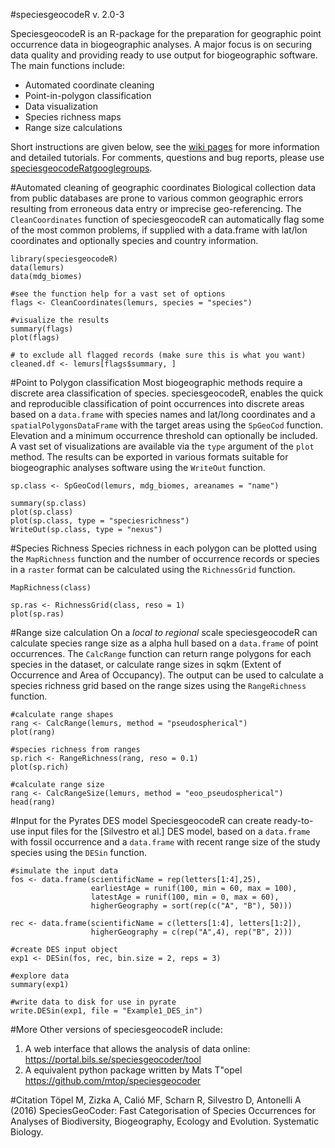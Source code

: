 #speciesgeocodeR v. 2.0-3

SpeciesgeocodeR is an R-package for the preparation for geographic point occurrence data in biogeographic analyses. A major focus is on securing data quality and providing ready to use output for biogeographic software. The main functions include:

* Automated coordinate cleaning
* Point-in-polygon classification
* Data visualization
* Species richness maps
* Range size calculations

Short instructions are given below, see the [wiki pages](https://github.com/azizka/speciesgeocodeR/wiki) for more information and detailed tutorials. For comments, questions and bug reports, please use [speciesgeocodeRatgooglegroups](speciesgeocodeR@googlegroups).

#Automated cleaning of geographic coordinates
Biological collection data from public databases are prone to various common geographic errors resulting from erroneous data entry or imprecise geo-referencing. The `CleanCoordinates` function of speciesgeocodeR can automatically flag some of the most common problems, if supplied with a data.frame with lat/lon coordinates and optionally species and country information.  

```{r, evaluate = F}
library(speciesgeocodeR)
data(lemurs)
data(mdg_biomes)

#see the function help for a vast set of options
flags <- CleanCoordinates(lemurs, species = "species")

#visualize the results
summary(flags)
plot(flags)

# to exclude all flagged records (make sure this is what you want)
cleaned.df <- lemurs[flags$summary, ]
```
#Point to Polygon classification
Most biogeographic methods require a discrete area classification of species. speciesgeocodeR, enables the quick and reproducible classification of point occurrences into discrete areas based on a `data.frame` with species names and lat/long coordinates and a `spatialPolygonsDataFrame` with the target areas using the `SpGeoCod` function. Elevation and a minimum occurrence threshold can optionally be included. A vast set of visualizations are available via the `type` argument of the `plot` method. The results can be exported in various formats suitable for biogeographic analyses software using the `WriteOut` function.

```{r, evaluate = F}
sp.class <- SpGeoCod(lemurs, mdg_biomes, areanames = "name")

summary(sp.class)
plot(sp.class)
plot(sp.class, type = "speciesrichness")
WriteOut(sp.class, type = "nexus")
```

#Species Richness
Species richness in each polygon can be plotted using the `MapRichness` function and the number of occurrence records or species in a `raster` format can be calculated using the `RichnessGrid` function. 

```{r, evaluate = F}
MapRichness(class)

sp.ras <- RichnessGrid(class, reso = 1)
plot(sp.ras)
```
#Range size calculation
On a *local to regional* scale speciesgeocodeR can calculate species range size as a alpha hull based on a `data.frame` of point occurrences. The `CalcRange` function can return range polygons for each species in the dataset, or calculate range sizes in sqkm (Extent of Occurrence and Area of Occupancy). The output can be used to calculate a species richness grid based on the range sizes using the `RangeRichness` function.

```{r, evaluate = F}
#calculate range shapes
rang <- CalcRange(lemurs, method = "pseudospherical")
plot(rang)

#species richness from ranges
sp.rich <- RangeRichness(rang, reso = 0.1)
plot(sp.rich)

#calculate range size
rang <- CalcRangeSize(lemurs, method = "eoo_pseudospherical")
head(rang)
```
#Input for the Pyrates DES model
SpeciesgeocodeR can create ready-to-use input files for the [Silvestro et al.] DES model, based on a `data.frame` with fossil occurrence and a `data.frame` with recent range size of the study species using the `DESin` function.

```{r, evaluate = F}
#simulate the input data
fos <- data.frame(scientificName = rep(letters[1:4],25),
                  earliestAge = runif(100, min = 60, max = 100),
                  latestAge = runif(100, min = 0, max = 60),
                  higherGeography = sort(rep(c("A", "B"), 50)))

rec <- data.frame(scientificName = c(letters[1:4], letters[1:2]),
                  higherGeography = c(rep("A",4), rep("B", 2)))

#create DES input object
exp1 <- DESin(fos, rec, bin.size = 2, reps = 3)

#explore data
summary(exp1)

#write data to disk for use in pyrate
write.DESin(exp1, file = "Example1_DES_in")
```
#More
Other versions of speciesgeocodeR include:
1. A web interface that allows the analysis of data online: https://portal.bils.se/speciesgeocoder/tool
2. A equivalent python package written by Mats T\"opel https://github.com/mtop/speciesgeocoder

#Citation
Töpel M, Zizka A, Calió MF, Scharn R, Silvestro D, Antonelli A (2016) SpeciesGeoCoder: Fast Categorisation of Species Occurrences for Analyses of Biodiversity, Biogeography, Ecology and Evolution. Systematic Biology.

